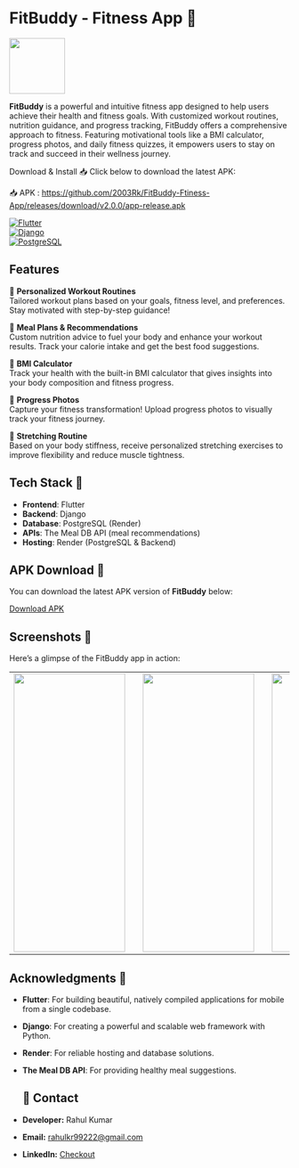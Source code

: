 # FitBuddy - Fitness App 💪

<img src="https://drive.google.com/uc?export=view&id=1ViLTmOqNk_9d13Jd5tN18mJGAp1KlBfo" width="100"/>
 
**FitBuddy** is a powerful and intuitive fitness app designed to help users achieve their health and fitness goals. With customized workout routines, nutrition guidance, and progress tracking, FitBuddy offers a comprehensive approach to fitness. Featuring motivational tools like a BMI calculator, progress photos, and daily fitness quizzes, it empowers users to stay on track and succeed in their wellness journey.

Download & Install
📥 Click below to download the latest APK:

📥 APK : https://github.com/2003Rk/FitBuddy-Ftiness-App/releases/download/v2.0.0/app-release.apk


 
[![Flutter](https://img.shields.io/badge/Flutter-v2.10.5-blue)](https://flutter.dev)  
[![Django](https://img.shields.io/badge/Django-v4.0-green)](https://www.djangoproject.com/)  
[![PostgreSQL](https://img.shields.io/badge/PostgreSQL-v13.4-purple)](https://www.postgresql.org/)

## Features

🔹 **Personalized Workout Routines**  
Tailored workout plans based on your goals, fitness level, and preferences. Stay motivated with step-by-step guidance!

🔹 **Meal Plans & Recommendations**  
Custom nutrition advice to fuel your body and enhance your workout results. Track your calorie intake and get the best food suggestions.

🔹 **BMI Calculator**  
Track your health with the built-in BMI calculator that gives insights into your body composition and fitness progress.

🔹 **Progress Photos**  
Capture your fitness transformation! Upload progress photos to visually track your fitness journey.

🔹 **Stretching Routine**  
Based on your body stiffness, receive personalized stretching exercises to improve flexibility and reduce muscle tightness.

## Tech Stack 🚀

- **Frontend**: Flutter  
- **Backend**: Django  
- **Database**: PostgreSQL (Render)  
- **APIs**: The Meal DB API (meal recommendations)
- **Hosting**: Render (PostgreSQL & Backend)

## APK Download 📲

You can download the latest APK version of **FitBuddy** below:

[Download APK](https://github.com/2003Rk/FitBuddy-Ftiness-App/releases/download/v2.0.0/app-release.apk)

## Screenshots 📸

Here’s a glimpse of the FitBuddy app in action:

<table align="center">
  <tr>
    <td><img src="https://drive.google.com/uc?export=view&id=1SsfCgtVJihNA-ex-If2PSPtW0X5GvT2S" width="200" height="500"/></td>
    <td width="50"></td> <!-- This adds spacing -->
    <td><img src="https://drive.google.com/uc?export=view&id=1t1d3Md0wn8qPc4WxTQPoWA0bt48lRSiu" width="200" height="500"/></td>
    <td width="50"></td> <!-- This adds spacing -->
    <td><img src="https://drive.google.com/uc?export=view&id=1-LnHvutllCOXqj5kl9nk5Quv2U9wVvam" width="200" height="500"/></td>
  </tr>
</table>


## Acknowledgments 🙏

- **Flutter**: For building beautiful, natively compiled applications for mobile from a single codebase.  
- **Django**: For creating a powerful and scalable web framework with Python.  
- **Render**: For reliable hosting and database solutions.  
- **The Meal DB API**: For providing healthy meal suggestions.

  ## 📧 Contact
- **Developer:** Rahul Kumar  
- **Email:** rahulkr99222@gmail.com  
- **LinkedIn:** [Checkout](www.linkedin.com/in/rahul-kr2000)  



